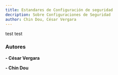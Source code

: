 ```yaml
---
title: Estandares de Configuración de seguridad
decription: Sobre Configuraciones de Seguridad
author: Chin Dou, César Vergara
---
```


test test

### Autores
**- César Vergara**

**- Chin Dou**
